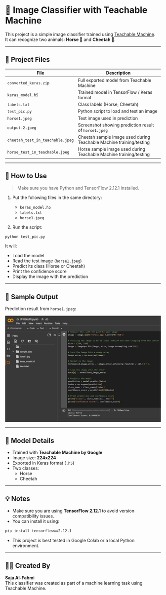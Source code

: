 # 🧠 Image Classifier with Teachable Machine

This project is a simple image classifier trained using [Teachable Machine](https://teachablemachine.withgoogle.com/).  
It can recognize two animals: **Horse 🐴** and **Cheetah 🐆**.

---

## 📂 Project Files

| File | Description |
|------|-------------|
| `converted_keras.zip` | Full exported model from Teachable Machine |
| `keras_model.h5` | Trained model in TensorFlow / Keras format |
| `labels.txt` | Class labels (Horse, Cheetah) |
| `test_pic.py` | Python script to load and test an image |
| `horse1.jpeg` | Test image used in prediction |
| `output-2.jpeg` | Screenshot showing prediction result of `horse1.jpeg` |
| `cheetah_test_in_teachable.jpeg` | Cheetah sample image used during Teachable Machine training/testing |
| `horse_test_in_teachable.jpeg` | Horse sample image used during Teachable Machine training/testing |

---

## 🚀 How to Use

> Make sure you have Python and TensorFlow 2.12.1 installed.

1. Put the following files in the same directory:
   - `keras_model.h5`
   - `labels.txt`
   - `horse1.jpeg`

2. Run the script:

```bash
python test_pic.py
```

It will:
- Load the model
- Read the test image (`horse1.jpeg`)
- Predict its class (Horse or Cheetah)
- Print the confidence score
- Display the image with the prediction

---

## 🧪 Sample Output

Prediction result from `horse1.jpeg`:

![Prediction Output](output-2.jpeg)

---

## 🧠 Model Details

- Trained with **Teachable Machine by Google**
- Image size: **224x224**
- Exported in Keras format (`.h5`)
- Two classes:
  - Horse
  - Cheetah

---

## 💡 Notes

- Make sure you are using **TensorFlow 2.12.1** to avoid version compatibility issues.
- You can install it using:

```bash
pip install tensorflow==2.12.1
```

- This project is best tested in Google Colab or a local Python environment.

---

## 👩‍💻 Created By

**Saja Al-Fahmi**  
This classifier was created as part of a machine learning task using Teachable Machine.
